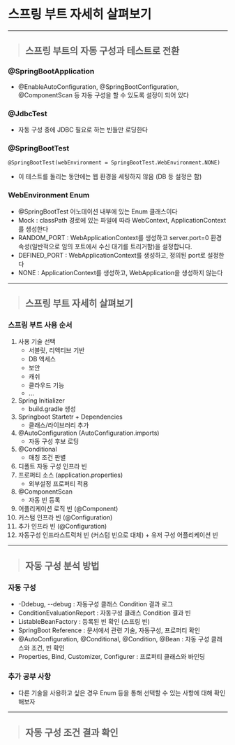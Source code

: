
# 스프링 부트 자세히 살펴보기

---------------------------------------------------------------------------------------------------------------------------------

> ## 스프링 부트의 자동 구성과 테스트로 전환

### @SpringBootApplication
- @EnableAutoConfiguration, @SpringBootConfiguration, @ComponentScan 등 자동 구성을 할 수 있도록 설정이 되어 있다


### @JdbcTest
- 자동 구성 중에 JDBC 필요로 하는 빈들만 로딩한다


### @SpringBootTest
    @SpringBootTest(webEnvironment = SpringBootTest.WebEnvironment.NONE)
- 이 테스트를 돌리는 동안에는 웹 환경을 세팅하지 않음 (DB 등 설정은 함)


### WebEnvironment Enum
- @SpringBootTest 어노데이션 내부에 있는 Enum 클래스이다
- Mock : classPath 경로에 있는 파일에 따라 WebContext, ApplicationContext를 생성한다
- RANDOM_PORT : WebApplicationContext를 생성하고 server.port=0 환경 속성(일반적으로 임의 포트에서 수신 대기를 트리거함)을 설정합니다.
- DEFINED_PORT : WebApplicationContext를 생성하고, 정의된 port로 설정한다
- NONE : ApplicationContext를 생성하고, WebApplication을 생성하지 않는다

---------------------------------------------------------------------------------------------------------------------------------

> ## 스프링 부트 자세히 살펴보기

### 스프링 부트 사용 순서
1. 사용 기술 선택
   - 서블릿, 리액티브 기반
   - DB 액세스
   - 보안
   - 캐쉬
   - 클라우드 기능
   - ...
2. Spring Initializer
   - build.gradle 생성
3. Springboot Startetr + Dependencies
   - 클래스/라이브러리 추가
4. @AutoConfiguration (AutoConfiguration.imports)
   - 자동 구성 후보 로딩
5. @Conditional
   - 매칭 조건 판별
6. 디폴트 자동 구성 인프라 빈
7. 프로퍼티 소스 (application.properties)
   - 외부설정 프로퍼티 적용
8. @ComponentScan
   - 자동 빈 등록
9. 어플리케이션 로직 빈 (@Component)
10. 커스텀 인프라 빈 (@Configuration)
11. 추가 인프라 빈 (@Configuration)
12. 자동구성 인프라스트럭처 빈 (커스텀 빈으로 대체) + 유저 구성 어플리케이션 빈

---------------------------------------------------------------------------------------------------------------------------------

> ## 자동 구성 분석 방법

### 자동 구성
- -Ddebug, --debug : 자동구성 클래스 Condition 결과 로그
- ConditionEvaluationReport : 자동구성 클래스 Condition 결과 빈
- ListableBeanFactory : 등록된 빈 확인 (스프링 빈)
- SpringBoot Reference : 문서에서 관련 기술, 자동구성, 프로퍼티 확인
- @AutoConfiguration, @Conditional, @Condition, @Bean : 자동 구성 클래스와 조건, 빈 확인
- Properties, Bind, Customizer, Configurer : 프로퍼티 클래스와 바인딩


### 추가 공부 사항
- 다른 기술을 사용하고 싶은 경우 Enum 등을 통해 선택할 수 있는 사항에 대해 확인해보자

---------------------------------------------------------------------------------------------------------------------------------

> ## 자동 구성 조건 결과 확인
































